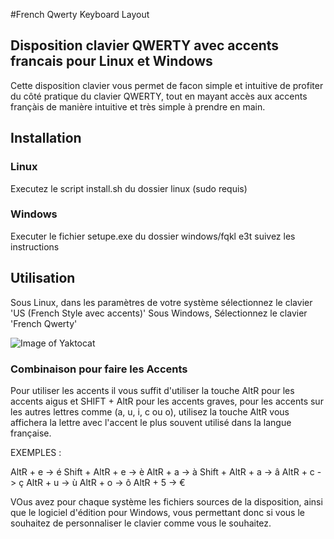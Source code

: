 #French Qwerty Keyboard Layout

## Disposition clavier QWERTY avec accents francais pour Linux et Windows

Cette disposition clavier vous permet de facon simple et intuitive de profiter du côté pratique du clavier QWERTY, tout en mayant accès aux accents françàis de manière intuitive et très simple à prendre en main.

## Installation

### Linux

Executez le script install.sh du dossier linux (sudo requis)

### Windows

Executer le fichier setupe.exe du dossier windows/fqkl e3t suivez les instructions

## Utilisation

Sous Linux, dans les paramètres de votre système sélectionnez le clavier 'US (French Style avec accents)'
Sous Windows, Sélectionnez le clavier 'French Qwerty'

![Image of Yaktocat](https://octodex.github.com/images/yaktocat.png)

### Combinaison pour faire les Accents

Pour utiliser les accents il vous suffit d'utiliser la touche AltR pour les accents aigus et SHIFT + AltR pour les accents graves, pour les accents sur les autres lettres comme (a, u, i, c ou o), utilisez la touche AltR vous affichera la lettre avec l'accent le plus souvent utilisé dans la langue française.

EXEMPLES :

AltR + e -> é
Shift + AltR + e -> è
AltR + a -> à
Shift + AltR + a -> â
AltR + c -> ç
AltR + u -> ù
AltR + o -> ô
AltR + 5 -> €

VOus avez pour chaque système les fichiers sources de la disposition, ainsi que le logiciel d'édition pour Windows, vous permettant donc si vous le souhaitez de personnaliser le clavier comme vous le souhaitez.
